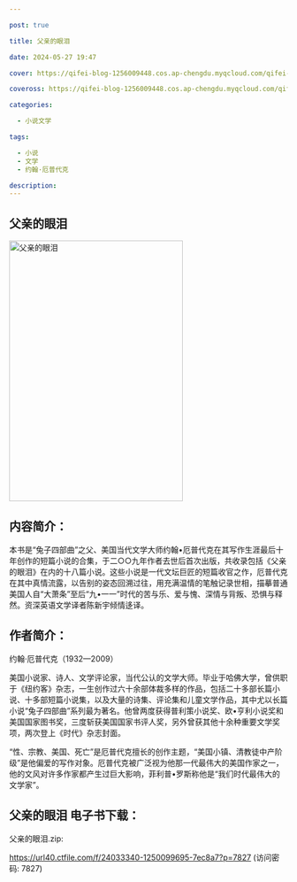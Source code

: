 ```yaml
---

post: true

title: 父亲的眼泪

date: 2024-05-27 19:47

cover: https://qifei-blog-1256009448.cos.ap-chengdu.myqcloud.com/qifei-blog/6620bf360ea9cb14036af16a.jpg

coveross: https://qifei-blog-1256009448.cos.ap-chengdu.myqcloud.com/qifei-blog/6620bf360ea9cb14036af16a.jpg

categories:

  - 小说文学

tags:

  - 小说
  - 文学
  - 约翰·厄普代克

description:
---
```


## 父亲的眼泪
<img alt="父亲的眼泪 " class="aligncenter loading" data-was-processed="true" decoding="async" fetchpriority="high" height="471" src="https://qifei-blog-1256009448.cos.ap-chengdu.myqcloud.com/qifei-blog/6620bf360ea9cb14036af16a.jpg " style="cursor: zoom-in;" width="314"/>

## 内容简介：

本书是“兔子四部曲”之父、美国当代文学大师约翰•厄普代克在其写作生涯最后十年创作的短篇小说的合集，于二○○九年作者去世后首次出版，共收录包括《父亲的眼泪》在内的十八篇小说。这些小说是一代文坛巨匠的短篇收官之作，厄普代克在其中真情流露，以告别的姿态回溯过往，用充满温情的笔触记录世相，描摹普通美国人自“大萧条”至后“九•一一”时代的苦与乐、爱与愧、深情与背叛、恐惧与释然。资深英语文学译者陈新宇倾情迻译。

## 作者简介：

约翰·厄普代克（1932—2009）

美国小说家、诗人、文学评论家，当代公认的文学大师。毕业于哈佛大学，曾供职于《纽约客》杂志，一生创作过六十余部体裁多样的作品，包括二十多部长篇小说、十多部短篇小说集，以及大量的诗集、评论集和儿童文学作品，其中尤以长篇小说“兔子四部曲”系列最为著名。他曾两度获得普利策小说奖、欧•亨利小说奖和美国国家图书奖，三度斩获美国国家书评人奖，另外曾获其他十余种重要文学奖项，两次登上《时代》杂志封面。

“性、宗教、美国、死亡”是厄普代克擅长的创作主题，“美国小镇、清教徒中产阶级”是他偏爱的写作对象。厄普代克被广泛视为他那一代最伟大的美国作家之一，他的文风对许多作家都产生过巨大影响，菲利普•罗斯称他是“我们时代最伟大的文学家”。

## 父亲的眼泪 电子书下载：
父亲的眼泪.zip: 

https://url40.ctfile.com/f/24033340-1250099695-7ec8a7?p=7827 (访问密码: 7827)
